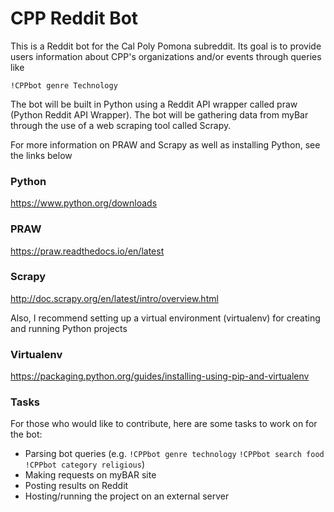 # CPP Reddit Bot

This is a Reddit bot for the Cal Poly Pomona subreddit.  Its goal
is to provide users information about CPP's organizations and/or
events through queries like

`!CPPbot genre Technology`

The bot will be built in Python using a Reddit API wrapper called
praw (Python Reddit API Wrapper). The bot will be gathering data
from myBar through the use of a web scraping tool called Scrapy.

For more information on PRAW and Scrapy as well as installing
Python, see the links below

### Python
https://www.python.org/downloads

### PRAW
https://praw.readthedocs.io/en/latest

### Scrapy
http://doc.scrapy.org/en/latest/intro/overview.html

Also, I recommend setting up a virtual environment (virtualenv)
for creating and running Python projects

### Virtualenv
https://packaging.python.org/guides/installing-using-pip-and-virtualenv

### Tasks

For those who would like to contribute, here are some tasks to work on for the bot:
* Parsing bot queries (e.g. `!CPPbot genre technology` `!CPPbot search food` `!CPPbot category religious`)
* Making requests on myBAR site
* Posting results on Reddit
* Hosting/running the project on an external server
